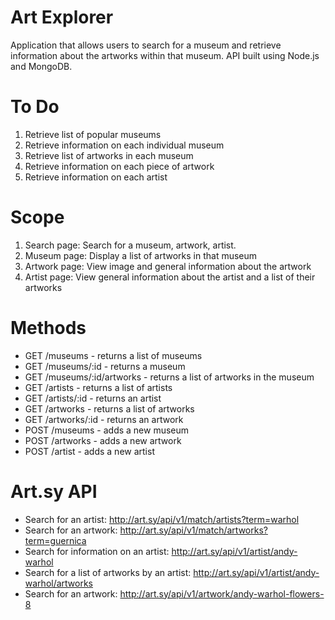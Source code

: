 Art Explorer
============
Application that allows users to search for a museum and retrieve information about the artworks within that museum. API built using Node.js and MongoDB.

To Do
============
1. Retrieve list of popular museums
2. Retrieve information on each individual museum
3. Retrieve list of artworks in each museum
4. Retrieve information on each piece of artwork
5. Retrieve information on each artist

Scope
============
1. Search page: Search for a museum, artwork, artist.
2. Museum page: Display a list of artworks in that museum
3. Artwork page: View image and general information about the artwork
4. Artist page: View general information about the artist and a list of their artworks

Methods
============
* GET /museums - returns a list of museums
* GET /museums/:id - returns a museum
* GET /museums/:id/artworks - returns a list of artworks in the museum
* GET /artists - returns a list of artists
* GET /artists/:id - returns an artist
* GET /artworks - returns a list of artworks
* GET /artworks/:id - returns an artwork
* POST /museums - adds a new museum
* POST /artworks - adds a new artwork
* POST /artist - adds a new artist

Art.sy API
============
* Search for an artist: http://art.sy/api/v1/match/artists?term=warhol 
* Search for an artwork: http://art.sy/api/v1/match/artworks?term=guernica 
* Search for information on an artist: http://art.sy/api/v1/artist/andy-warhol
* Search for a list of artworks by an artist: http://art.sy/api/v1/artist/andy-warhol/artworks
* Search for an artwork: http://art.sy/api/v1/artwork/andy-warhol-flowers-8 
